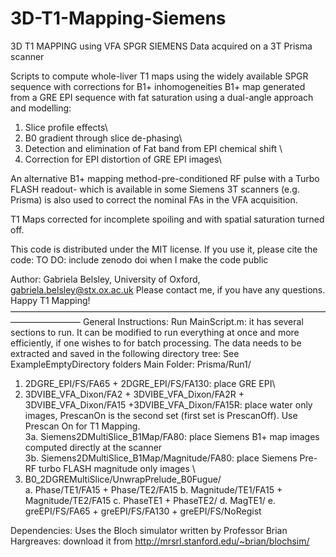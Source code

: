 # 3D-T1-Mapping-Siemens

3D T1 MAPPING using VFA SPGR 
SIEMENS Data acquired on a 3T Prisma scanner

Scripts to compute whole-liver T1 maps using the widely available SPGR sequence with corrections for B1+ inhomogeneities
B1+ map generated from a GRE EPI sequence with fat saturation using a dual-angle approach and modelling:
1. Slice profile effects\
2. B0 gradient through slice de-phasing\
3. Detection and elimination of Fat band from EPI chemical shift \
4. Correction for EPI distortion of GRE EPI images\

An alternative B1+ mapping method-pre-conditioned RF pulse with a Turbo FLASH readout- which is available in some Siemens 3T scanners (e.g. Prisma) is also used to correct the nominal FAs in the VFA acquisition. 

T1 Maps corrected for incomplete spoiling and with spatial saturation turned off.

This code is distributed under the MIT license. If you use it, please cite the code: TO DO: include zenodo doi when I make the code public

Author: Gabriela Belsley, University of Oxford, gabriela.belsley@stx.ox.ac.uk
Please contact me, if you have any questions. Happy T1 Mapping!
————————————————————————————————————————————
General Instructions:
Run MainScript.m: it has several sections to run. 
It can be modified to run everything at once and more efficiently, if one wishes to for batch processing. 
The data needs to be extracted and saved in the following directory tree:
See ExampleEmptyDirectory folders
Main Folder: Prisma/Run1/
1. 2DGRE_EPI/FS/FA65 + 2DGRE_EPI/FS/FA130: place GRE EPI\
2. 3DVIBE_VFA_Dixon/FA2 + 3DVIBE_VFA_Dixon/FA2R + 3DVIBE_VFA_Dixon/FA15 +3DVIBE_VFA_Dixon/FA15R: place water only images, PrescanOn is the second set (first set is PrescanOff). Use Prescan On for T1 Mapping.\
3a. Siemens2DMultiSlice_B1Map/FA80: place Siemens B1+ map images computed directly at the scanner\
3b. Siemens2DMultiSlice_B1Map/Magnitude/FA80: place Siemens Pre-RF turbo FLASH magnitude only images \
4. B0_2DGREMultiSlice/UnwrapPrelude_B0Fugue/\
	a. Phase/TE1/FA15 + Phase/TE2/FA15 
	b. Magnitude/TE1/FA15 + Magnitude/TE2/FA15 
	c. PhaseTE1  + PhaseTE2/
	d. MagTE1/
	e. greEPI/FS/FA65 + greEPI/FS/FA130 + greEPI/FS/NoRegist


Dependencies:
Uses the Bloch simulator written by Professor Brian Hargreaves: download it from http://mrsrl.stanford.edu/~brian/blochsim/
